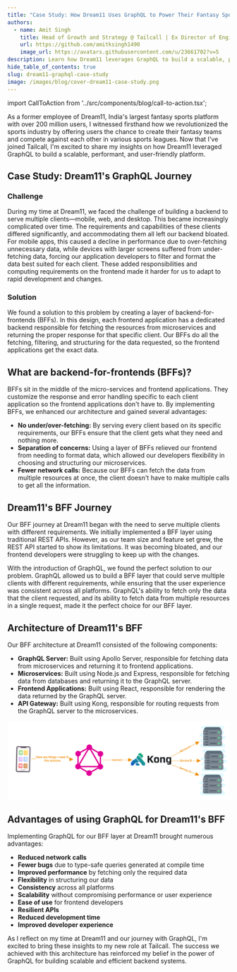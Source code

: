 ```yaml
---
title: "Case Study: How Dream11 Uses GraphQL to Power Their Fantasy Sports Platform"
authors:
  - name: Amit Singh
    title: Head of Growth and Strategy @ Tailcall | Ex Director of Engineering @ Dream11
    url: https://github.com/amitksingh1490
    image_url: https://avatars.githubusercontent.com/u/23661702?v=5
description: Learn how Dream11 leverages GraphQL to build a scalable, performant, and user-friendly fantasy sports platform.
hide_table_of_contents: true
slug: dream11-graphql-case-study
image: /images/blog/cover-dream11-case-study.png
---
```


import CallToAction from '../src/components/blog/call-to-action.tsx';

As a former employee of Dream11, India's largest fantasy sports platform with over 200 million users, I witnessed firsthand how we revolutionized the sports industry by offering users the chance to create their fantasy teams and compete against each other in various sports leagues. Now that I've joined Tailcall, I'm excited to share my insights on how Dream11 leveraged GraphQL to build a scalable, performant, and user-friendly platform.

<!-- truncate -->

## Case Study: Dream11's GraphQL Journey

### Challenge

During my time at Dream11, we faced the challenge of building a backend to serve multiple clients—mobile, web, and desktop. This became increasingly complicated over time. The requirements and capabilities of these clients differed significantly, and accommodating them all left our backend bloated. For mobile apps, this caused a decline in performance due to over-fetching unnecessary data, while devices with larger screens suffered from under-fetching data, forcing our application developers to filter and format the data best suited for each client. These added responsibilities and computing requirements on the frontend made it harder for us to adapt to rapid development and changes.

### Solution

We found a solution to this problem by creating a layer of backend-for-frontends (BFFs). In this design, each frontend application has a dedicated backend responsible for fetching the resources from microservices and returning the proper response for that specific client. Our BFFs do all the fetching, filtering, and structuring for the data requested, so the frontend applications get the exact data.

## What are backend-for-frontends (BFFs)?

BFFs sit in the middle of the micro-services and frontend applications. They customize the response and error handling specific to each client application so the frontend applications don't have to. By implementing BFFs, we enhanced our architecture and gained several advantages:

- **No under/over-fetching:** By serving every client based on its specific requirements, our BFFs ensure that the client gets what they need and nothing more.
- **Separation of concerns:** Using a layer of BFFs relieved our frontend from needing to format data, which allowed our developers flexibility in choosing and structuring our microservices.
- **Fewer network calls:** Because our BFFs can fetch the data from multiple resources at once, the client doesn't have to make multiple calls to get all the information.

## Dream11's BFF Journey

Our BFF journey at Dream11 began with the need to serve multiple clients with different requirements. We initially implemented a BFF layer using traditional REST APIs. However, as our team size and feature set grew, the REST API started to show its limitations. It was becoming bloated, and our frontend developers were struggling to keep up with the changes.

With the introduction of GraphQL, we found the perfect solution to our problem. GraphQL allowed us to build a BFF layer that could serve multiple clients with different requirements, while ensuring that the user experience was consistent across all platforms. GraphQL's ability to fetch only the data that the client requested, and its ability to fetch data from multiple resources in a single request, made it the perfect choice for our BFF layer.

## Architecture of Dream11's BFF

Our BFF architecture at Dream11 consisted of the following components:

- **GraphQL Server:** Built using Apollo Server, responsible for fetching data from microservices and returning it to frontend applications.
- **Microservices:** Built using Node.js and Express, responsible for fetching data from databases and returning it to the GraphQL server.
- **Frontend Applications:** Built using React, responsible for rendering the data returned by the GraphQL server.
- **API Gateway:** Built using Kong, responsible for routing requests from the GraphQL server to the microservices.

![Architecture diagram explaining Dream11 GraphQL Based BFF Architecture](../static/images/blog/dream11_bff.png)

## Advantages of using GraphQL for Dream11's BFF

Implementing GraphQL for our BFF layer at Dream11 brought numerous advantages:

- **Reduced network calls**
- **Fewer bugs** due to type-safe queries generated at compile time
- **Improved performance** by fetching only the required data
- **Flexibility** in structuring our data
- **Consistency** across all platforms
- **Scalability** without compromising performance or user experience
- **Ease of use** for frontend developers
- **Resilient APIs**
- **Reduced development time**
- **Improved developer experience**

As I reflect on my time at Dream11 and our journey with GraphQL, I'm excited to bring these insights to my new role at Tailcall. The success we achieved with this architecture has reinforced my belief in the power of GraphQL for building scalable and efficient backend systems.
